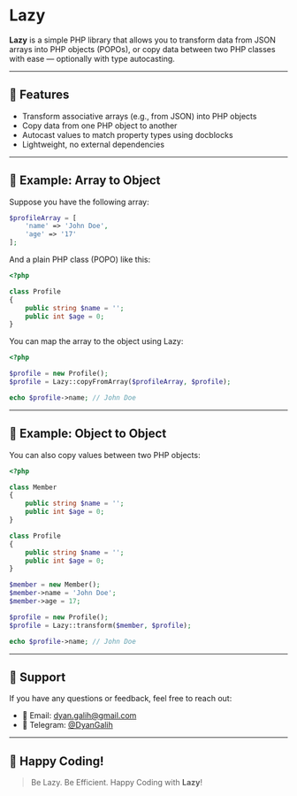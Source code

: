 # Lazy

**Lazy** is a simple PHP library that allows you to transform data from JSON arrays into PHP objects (POPOs), or copy data between two PHP classes with ease — optionally with type autocasting.

---

## 🚀 Features

- Transform associative arrays (e.g., from JSON) into PHP objects
- Copy data from one PHP object to another
- Autocast values to match property types using docblocks
- Lightweight, no external dependencies

---

## 🧱 Example: Array to Object

Suppose you have the following array:

```php
$profileArray = [
    'name' => 'John Doe',
    'age' => '17'
];
```

And a plain PHP class (POPO) like this:

```php
<?php

class Profile
{
    public string $name = '';
    public int $age = 0;
}
```

You can map the array to the object using Lazy:

```php
<?php

$profile = new Profile();
$profile = Lazy::copyFromArray($profileArray, $profile);

echo $profile->name; // John Doe
```

---

## 🔄 Example: Object to Object

You can also copy values between two PHP objects:

```php
<?php

class Member
{
    public string $name = '';
    public int $age = 0;
}

class Profile
{
    public string $name = '';
    public int $age = 0;
}

$member = new Member();
$member->name = 'John Doe';
$member->age = 17;

$profile = new Profile();
$profile = Lazy::transform($member, $profile);

echo $profile->name; // John Doe
```

---

## 💬 Support

If you have any questions or feedback, feel free to reach out:

- 📧 Email: [dyan.galih@gmail.com](mailto:dyan.galih@gmail.com)
- 💬 Telegram: [@DyanGalih](https://t.me/DyanGalih)

---

## 🧘 Happy Coding!

> Be Lazy. Be Efficient. Happy Coding with **Lazy**!
